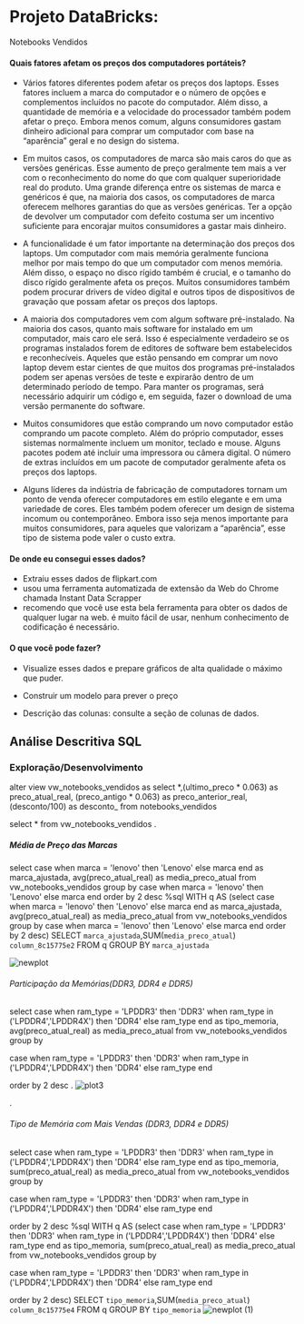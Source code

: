 # Projeto DataBricks:
Notebooks Vendidos

#### Quais fatores afetam os preços dos computadores portáteis?

* Vários fatores diferentes podem afetar os preços dos laptops. Esses fatores incluem a marca do computador e o número de opções e complementos incluídos no pacote do computador. Além disso, a quantidade de memória e a velocidade do processador também podem afetar o preço. Embora menos comum, alguns consumidores gastam dinheiro adicional para comprar um computador com base na “aparência” geral e no design do sistema.

* Em muitos casos, os computadores de marca são mais caros do que as versões genéricas. Esse aumento de preço geralmente tem mais a ver com o reconhecimento do nome do que com qualquer superioridade real do produto. Uma grande diferença entre os sistemas de marca e genéricos é que, na maioria dos casos, os computadores de marca oferecem melhores garantias do que as versões genéricas. Ter a opção de devolver um computador com defeito costuma ser um incentivo suficiente para encorajar muitos consumidores a gastar mais dinheiro.

* A funcionalidade é um fator importante na determinação dos preços dos laptops. Um computador com mais memória geralmente funciona melhor por mais tempo do que um computador com menos memória. Além disso, o espaço no disco rígido também é crucial, e o tamanho do disco rígido geralmente afeta os preços. Muitos consumidores também podem procurar drivers de vídeo digital e outros tipos de dispositivos de gravação que possam afetar os preços dos laptops.

* A maioria dos computadores vem com algum software pré-instalado. Na maioria dos casos, quanto mais software for instalado em um computador, mais caro ele será. Isso é especialmente verdadeiro se os programas instalados forem de editores de software bem estabelecidos e reconhecíveis. Aqueles que estão pensando em comprar um novo laptop devem estar cientes de que muitos dos programas pré-instalados podem ser apenas versões de teste e expirarão dentro de um determinado período de tempo. Para manter os programas, será necessário adquirir um código e, em seguida, fazer o download de uma versão permanente do software.
* Muitos consumidores que estão comprando um novo computador estão comprando um pacote completo. Além do próprio computador, esses sistemas normalmente incluem um monitor, teclado e mouse. Alguns pacotes podem até incluir uma impressora ou câmera digital. O número de extras incluídos em um pacote de computador geralmente afeta os preços dos laptops.

* Alguns líderes da indústria de fabricação de computadores tornam um ponto de venda oferecer computadores em estilo elegante e em uma variedade de cores. Eles também podem oferecer um design de sistema incomum ou contemporâneo. Embora isso seja menos importante para muitos consumidores, para aqueles que valorizam a “aparência”, esse tipo de sistema pode valer o custo extra.

#### De onde eu consegui esses dados?

* Extraiu esses dados de flipkart.com
* usou uma ferramenta automatizada de extensão da Web do Chrome chamada Instant Data Scrapper
* recomendo que você use esta bela ferramenta para obter os dados de qualquer lugar na web. é muito fácil de usar, nenhum conhecimento de codificação é necessário.

#### O que você pode fazer?
* Visualize esses dados e prepare gráficos de alta qualidade o máximo que puder.

* Construir um modelo para prever o preço

* Descrição das colunas: consulte a seção de colunas de dados.



## Análise Descritiva SQL


### Exploração/Desenvolvimento

alter view vw_notebooks_vendidos 
as 
select *,(ultimo_preco * 0.063) as preco_atual_real,
(preco_antigo * 0.063) as preco_anterior_real,
(desconto/100) as desconto_
from notebooks_vendidos

select * from vw_notebooks_vendidos
.

##### Média de Preço das Marcas
select
case when marca = 'lenovo' then 'Lenovo' 
     else marca 
end as marca_ajustada,
avg(preco_atual_real) as media_preco_atual
from vw_notebooks_vendidos 
group by case when marca = 'lenovo' then 'Lenovo' 
     else marca 
end 
order by 2 desc
%sql WITH q AS (select
case when marca = 'lenovo' then 'Lenovo' 
     else marca 
end as marca_ajustada,
avg(preco_atual_real) as media_preco_atual
from vw_notebooks_vendidos 
group by case when marca = 'lenovo' then 'Lenovo' 
     else marca 
end 
order by 2 desc) SELECT `marca_ajustada`,SUM(`media_preco_atual`) `column_8c15775e2` FROM q GROUP BY `marca_ajustada`

![newplot](https://user-images.githubusercontent.com/86385596/214394947-97f77d1a-1f06-4938-b65b-5fad9eef3f44.png)



###### Participação da Memórias(DDR3, DDR4 e DDR5)
select
case when ram_type = 'LPDDR3' then 'DDR3'
     when ram_type in ('LPDDR4','LPDDR4X') then 'DDR4'
else ram_type end as tipo_memoria,
avg(preco_atual_real) as media_preco_atual
from vw_notebooks_vendidos 
group by

case when ram_type = 'LPDDR3' then 'DDR3'
     when ram_type in ('LPDDR4','LPDDR4X') then 'DDR4'
else ram_type end

order by 2 desc 
.
![plot3](https://user-images.githubusercontent.com/86385596/214395050-d1e4b1ce-8582-4a57-b922-39a0794853ff.png)

.


###### Tipo de Memória com Mais Vendas (DDR3, DDR4 e DDR5)

select
case when ram_type = 'LPDDR3' then 'DDR3'
     when ram_type in ('LPDDR4','LPDDR4X') then 'DDR4'
else ram_type end as tipo_memoria,
sum(preco_atual_real) as media_preco_atual
from vw_notebooks_vendidos 
group by

case when ram_type = 'LPDDR3' then 'DDR3'
     when ram_type in ('LPDDR4','LPDDR4X') then 'DDR4'
else ram_type end

order by 2 desc
%sql WITH q AS (select
case when ram_type = 'LPDDR3' then 'DDR3'
     when ram_type in ('LPDDR4','LPDDR4X') then 'DDR4'
else ram_type end as tipo_memoria,
sum(preco_atual_real) as media_preco_atual
from vw_notebooks_vendidos 
group by

case when ram_type = 'LPDDR3' then 'DDR3'
     when ram_type in ('LPDDR4','LPDDR4X') then 'DDR4'
else ram_type end

order by 2 desc) SELECT `tipo_memoria`,SUM(`media_preco_atual`) `column_8c15775e4` FROM q GROUP BY `tipo_memoria`
![newplot (1)](https://user-images.githubusercontent.com/86385596/214394940-094828e9-94fa-4295-873d-1c35e7e865fd.png)

